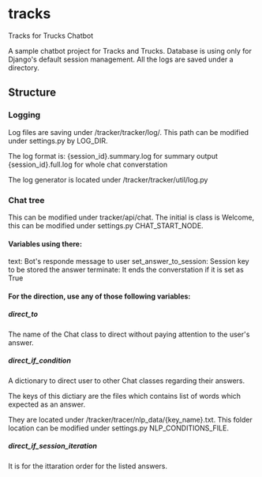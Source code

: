 # tracks
Tracks for Trucks Chatbot

A sample chatbot project for Tracks and Trucks. Database is using only for Django's default session management. All the logs are saved under a directory.

## Structure

### Logging

Log files are saving under /tracker/tracker/log/. This path can be modified under settings.py by LOG_DIR.

The log format is:
{session_id}.summary.log for summary output
{session_id}.full.log for whole chat converstation

The log generator is located under /tracker/tracker/util/log.py

### Chat tree

This can be modified under tracker/api/chat. The initial is class is Welcome, this can be modified under settings.py CHAT_START_NODE.

#### Variables using there:

text: Bot's responde message to user
set_answer_to_session: Session key to be stored the answer
terminate: It ends the converstation if it is set as True

#### For the direction, use any of those following variables:

##### direct_to
The name of the Chat class to direct without paying attention to the user's answer.

##### direct_if_condition

A dictionary to direct user to other Chat classes regarding their answers. 

The keys of this dictiary are the files which contains list of words which expected as an answer. 

They are located under /tracker/tracer/nlp_data/{key_name}.txt. This folder location can be modified under settings.py NLP_CONDITIONS_FILE.

##### direct_if_session_iteration

It is for the ittaration order for the listed answers.
